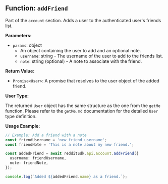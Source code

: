 ## Function: `addFriend`

Part of the `account` section. Adds a user to the authenticated user's friends list.

**Parameters:**

- `params`: object
  - An object containing the user to add and an optional note.
  - `username`: string - The username of the user to add to the friends list.
  - `note`: string (optional) - A note to associate with the friend.

**Return Value:**

- `Promise<User>`: A promise that resolves to the user object of the added friend.

**User Type:**

The returned `User` object has the same structure as the one from the `getMe` function. Please refer to the `getMe.md` documentation for the detailed `User` type definition.

**Usage Example:**

```typescript
// Example: Add a friend with a note
const friendUsername = 'new_friend_username';
const friendNote = 'This is a note about my new friend.';

const addedFriend = await redditSdk.api.account.addFriend({
  username: friendUsername,
  note: friendNote,
});

console.log(`Added ${addedFriend.name} as a friend.`);
``` 